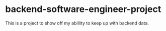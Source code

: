 # backend-software-engineer-project
 This is a project to show off my abillity to keep up with backend data.
